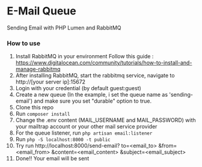 # E-Mail Queue
Sending Email with PHP Lumen and RabbitMQ 

### How to use
1. Install RabbitMQ in your environment
Follow this guide : https://www.digitalocean.com/community/tutorials/how-to-install-and-manage-rabbitmq
2. After installing RabbitMQ, start the rabbitmq service, navigate to http://[your server ip]:15672
3. Login with your credential (by default guest:guest)
4. Create a new queue (In the example, i set the queue name as 'sending-email') and make sure you set "durable" option to true. 
5. Clone this repo
6. Run ```composer install ```
7. Change the .env content (MAIL_USERNAME and MAIL_PASSWORD) with your mailtrap account or your other mail service provider
8. For the queue listener, run ```php artisan email:listener ```
9. Run ```php -S localhost:8000 -t public```
10. Try run http://localhost:8000/send-email?
to=<email_to>
&from=<email_from>
&content=<email_content>
&subject=<email_subject>
11. Done!! Your email will be sent

